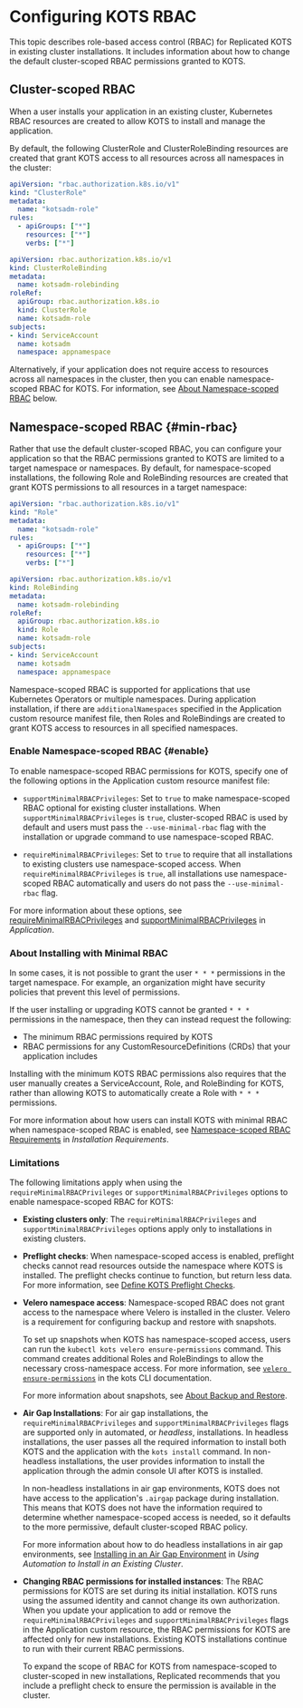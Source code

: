 # Configuring KOTS RBAC

This topic describes role-based access control (RBAC) for Replicated KOTS in existing cluster installations. It includes information about how to change the default cluster-scoped RBAC permissions granted to KOTS.

## Cluster-scoped RBAC

When a user installs your application in an existing cluster, Kubernetes RBAC resources are created to allow KOTS to install and manage the application.

By default, the following ClusterRole and ClusterRoleBinding resources are created that grant KOTS access to all resources across all namespaces in the cluster:

```yaml
apiVersion: "rbac.authorization.k8s.io/v1"
kind: "ClusterRole"
metadata:
  name: "kotsadm-role"
rules:
  - apiGroups: ["*"]
    resources: ["*"]
    verbs: ["*"]
```

```yaml
apiVersion: rbac.authorization.k8s.io/v1
kind: ClusterRoleBinding
metadata:
  name: kotsadm-rolebinding
roleRef:
  apiGroup: rbac.authorization.k8s.io
  kind: ClusterRole
  name: kotsadm-role
subjects:
- kind: ServiceAccount
  name: kotsadm
  namespace: appnamespace
```

Alternatively, if your application does not require access to resources across all namespaces in the cluster, then you can enable namespace-scoped RBAC for KOTS. For information, see [About Namespace-scoped RBAC](#min-rbac) below.

## Namespace-scoped RBAC {#min-rbac}

Rather that use the default cluster-scoped RBAC, you can configure your application so that the RBAC permissions granted to KOTS are limited to a target namespace or namespaces. By default, for namespace-scoped installations, the following Role and RoleBinding resources are created that grant KOTS permissions to all resources in a target namespace:

```yaml
apiVersion: "rbac.authorization.k8s.io/v1"
kind: "Role"
metadata:
  name: "kotsadm-role"
rules:
  - apiGroups: ["*"]
    resources: ["*"]
    verbs: ["*"]
```

```yaml
apiVersion: rbac.authorization.k8s.io/v1
kind: RoleBinding
metadata:
  name: kotsadm-rolebinding
roleRef:
  apiGroup: rbac.authorization.k8s.io
  kind: Role
  name: kotsadm-role
subjects:
- kind: ServiceAccount
  name: kotsadm
  namespace: appnamespace
```

Namespace-scoped RBAC is supported for applications that use Kubernetes Operators or multiple namespaces. During application installation, if there are `additionalNamespaces` specified in the Application custom resource manifest file, then Roles and RoleBindings are created to grant KOTS access to resources in all specified namespaces.

### Enable Namespace-scoped RBAC {#enable}

To enable namespace-scoped RBAC permissions for KOTS, specify one of the following options in the Application custom resource manifest file:

* `supportMinimalRBACPrivileges`: Set to `true` to make namespace-scoped RBAC optional for existing cluster installations. When `supportMinimalRBACPrivileges` is `true`, cluster-scoped RBAC is used by default and users must pass the `--use-minimal-rbac` flag with the installation or upgrade command to use namespace-scoped RBAC. 

* `requireMinimalRBACPrivileges`: Set to `true` to require that all installations to existing clusters use namespace-scoped access. When `requireMinimalRBACPrivileges` is `true`, all installations use namespace-scoped RBAC automatically and users do not pass the `--use-minimal-rbac` flag.  

For more information about these options, see [requireMinimalRBACPrivileges](/reference/custom-resource-application#requireMinimalRBACPrivileges) and [supportMinimalRBACPrivileges](/reference/custom-resource-application#supportMinimalRBACPrivileges) in _Application_.

### About Installing with Minimal RBAC

In some cases, it is not possible to grant the user `* * *` permissions in the target namespace. For example, an organization might have security policies that prevent this level of permissions.

If the user installing or upgrading KOTS cannot be granted `* * *` permissions in the namespace, then they can instead request the following:
* The minimum RBAC permissions required by KOTS
* RBAC permissions for any CustomResourceDefinitions (CRDs) that your application includes

Installing with the minimum KOTS RBAC permissions also requires that the user manually creates a ServiceAccount, Role, and RoleBinding for KOTS, rather than allowing KOTS to automatically create a Role with `* * *` permissions.

For more information about how users can install KOTS with minimal RBAC when namespace-scoped RBAC is enabled, see [Namespace-scoped RBAC Requirements](/enterprise/installing-general-requirements#namespace-scoped) in _Installation Requirements_.

### Limitations

The following limitations apply when using the `requireMinimalRBACPrivileges` or `supportMinimalRBACPrivileges` options to enable namespace-scoped RBAC for KOTS:

* **Existing clusters only**: The `requireMinimalRBACPrivileges` and `supportMinimalRBACPrivileges` options apply only to installations in existing clusters.

* **Preflight checks**: When namespace-scoped access is enabled, preflight checks cannot read resources outside the namespace where KOTS is installed. The preflight checks continue to function, but return less data. For more information, see [Define KOTS Preflight Checks](/vendor/preflight-kots-defining).

* **Velero namespace access**: Namespace-scoped RBAC does not grant access to the namespace where Velero is installed in the cluster. Velero is a requirement for configuring backup and restore with snapshots. 

   To set up snapshots when KOTS has namespace-scoped access, users can run the `kubectl kots velero ensure-permissions` command. This command creates additional Roles and RoleBindings to allow the necessary cross-namespace access. For more information, see [`velero ensure-permissions`](/reference/kots-cli-velero-ensure-permissions/) in the kots CLI documentation.

   For more information about snapshots, see [About Backup and Restore](/enterprise/snapshots-understanding).

* **Air Gap Installations**: For air gap installations, the `requireMinimalRBACPrivileges` and `supportMinimalRBACPrivileges` flags are supported only in automated, or _headless_, installations. In headless installations, the user passes all the required information to install both KOTS and the application with the `kots install` command. In non-headless installations, the user provides information to install the application through the admin console UI after KOTS is installed.

   In non-headless installations in air gap environments, KOTS does not have access to the application's `.airgap` package during installation. This means that KOTS does not have the information required to determine whether namespace-scoped access is needed, so it defaults to the more permissive, default cluster-scoped RBAC policy.

   For more information about how to do headless installations in air gap environments, see [Installing in an Air Gap Environment](/enterprise/installing-existing-cluster-automation#installing-in-an-air-gap-environment) in _Using Automation to Install in an Existing Cluster_.

* **Changing RBAC permissions for installed instances**: The RBAC permissions for KOTS are set during its initial installation. KOTS runs using the assumed identity and cannot change its own authorization. When you update your application to add or remove the `requireMinimalRBACPrivileges` and `supportMinimalRBACPrivileges` flags in the Application custom resource, the RBAC permissions for KOTS are affected only for new installations. Existing KOTS installations continue to run with their current RBAC permissions.

   To expand the scope of RBAC for KOTS from namespace-scoped to cluster-scoped in new installations, Replicated recommends that you include a preflight check to ensure the permission is available in the cluster. 
